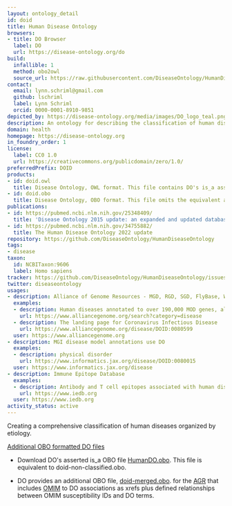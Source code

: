 ```yaml
---
layout: ontology_detail
id: doid
title: Human Disease Ontology
browsers:
- title: DO Browser
  label: DO
  url: https://disease-ontology.org/do
build:
  infallible: 1
  method: obo2owl
  source_url: https://raw.githubusercontent.com/DiseaseOntology/HumanDiseaseOntology/master/src/ontology/doid.obo
contact:
  email: lynn.schriml@gmail.com
  github: lschriml
  label: Lynn Schriml
  orcid: 0000-0001-8910-9851
depicted_by: https://disease-ontology.org/media/images/DO_logo_teal.png
description: An ontology for describing the classification of human diseases organized by etiology.
domain: health
homepage: https://disease-ontology.org
in_foundry_order: 1
license:
  label: CC0 1.0
  url: https://creativecommons.org/publicdomain/zero/1.0/
preferredPrefix: DOID
products:
- id: doid.owl
  title: Disease Ontology, OWL format. This file contains DO's is_a asserted hierarchy plus equivalent axioms to other OBO Foundry ontologies.
- id: doid.obo
  title: Disease Ontology, OBO format. This file omits the equivalent axioms.
publications:
- id: https://pubmed.ncbi.nlm.nih.gov/25348409/
  title: 'Disease Ontology 2015 update: an expanded and updated database of human diseases for linking biomedical knowledge through disease data'
- id: https://pubmed.ncbi.nlm.nih.gov/34755882/
  title: The Human Disease Ontology 2022 update
repository: https://github.com/DiseaseOntology/HumanDiseaseOntology
tags:
- disease
taxon:
  id: NCBITaxon:9606
  label: Homo sapiens
tracker: https://github.com/DiseaseOntology/HumanDiseaseOntology/issues
twitter: diseaseontology
usages:
- description: Alliance of Genome Resources - MGD, RGD, SGD, FlyBase, WormBase, ZFIN use DO
  examples:
  - description: Human diseases annotated to over 190,000 MOD genes, alleles, disease models and human genes
    url: https://www.alliancegenome.org/search?category=disease
  - description: The landing page for Coronavirus Infectious Disease
    url: https://www.alliancegenome.org/disease/DOID:0080599
  user: https://www.alliancegenome.org
- description: MGI disease model annotations use DO
  examples:
  - description: physical disorder
    url: https://www.informatics.jax.org/disease/DOID:0080015
  user: https://www.informatics.jax.org/disease
- description: Immune Epitope Database
  examples:
  - description: Antibody and T cell epitopes associated with human diseases
    url: https://www.iedb.org
  user: https://www.iedb.org
activity_status: active
---
```


Creating a comprehensive classification of human diseases organized by etiology.

<u>Additional OBO formatted DO files</u>
- Download DO's asserted is_a OBO file [HumanDO.obo](https://raw.githubusercontent.com/DiseaseOntology/HumanDiseaseOntology/master/src/ontology/HumanDO.obo). 
This file is equivalent to doid-non-classified.obo.

- DO provides an additional OBO file, [doid-merged.obo](https://raw.githubusercontent.com/DiseaseOntology/HumanDiseaseOntology/master/src/ontology/doid-merged.obo). 
 for the [AGR](https://www.alliancegenome.org) that includes [OMIM](https://omim.org) to DO associations as xrefs plus defined  relationships between OMIM susceptibility IDs and DO terms.  
